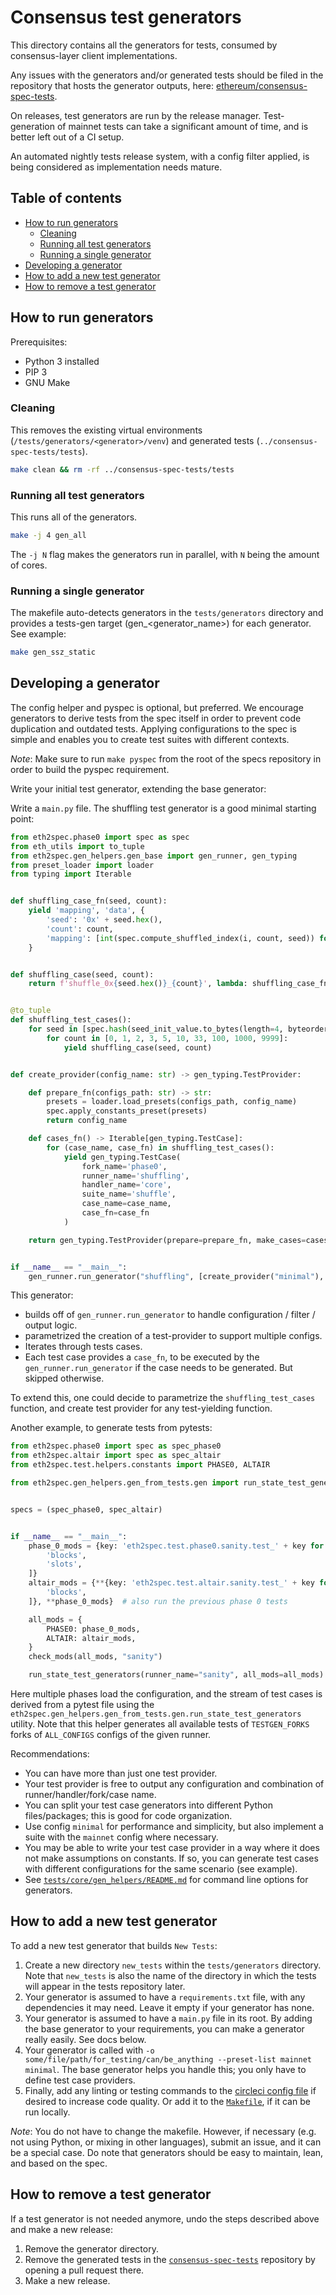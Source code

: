 # Consensus test generators

This directory contains all the generators for tests, consumed by consensus-layer client implementations.

Any issues with the generators and/or generated tests should be filed in the repository that hosts the generator outputs,
 here: [ethereum/consensus-spec-tests](https://github.com/ethereum/consensus-spec-tests).

On releases, test generators are run by the release manager. Test-generation of mainnet tests can take a significant amount of time, and is better left out of a CI setup.

An automated nightly tests release system, with a config filter applied, is being considered as implementation needs mature.

## Table of contents

<!-- START doctoc generated TOC please keep comment here to allow auto update -->
<!-- DON'T EDIT THIS SECTION, INSTEAD RE-RUN doctoc TO UPDATE -->

- [How to run generators](#how-to-run-generators)
  - [Cleaning](#cleaning)
  - [Running all test generators](#running-all-test-generators)
  - [Running a single generator](#running-a-single-generator)
- [Developing a generator](#developing-a-generator)
- [How to add a new test generator](#how-to-add-a-new-test-generator)
- [How to remove a test generator](#how-to-remove-a-test-generator)

<!-- END doctoc generated TOC please keep comment here to allow auto update -->

## How to run generators

Prerequisites:
- Python 3 installed
- PIP 3
- GNU Make

### Cleaning

This removes the existing virtual environments (`/tests/generators/<generator>/venv`) and generated tests (`../consensus-spec-tests/tests`).

```bash
make clean && rm -rf ../consensus-spec-tests/tests
```

### Running all test generators

This runs all of the generators.

```bash
make -j 4 gen_all
```

The `-j N` flag makes the generators run in parallel, with `N` being the amount of cores.

### Running a single generator

The makefile auto-detects generators in the `tests/generators` directory and provides a tests-gen target (gen_<generator_name>) for each generator. See example:

```bash
make gen_ssz_static
```

## Developing a generator

The config helper and pyspec is optional, but preferred. We encourage generators to derive tests from the spec itself in order to prevent code duplication and outdated tests.
Applying configurations to the spec is simple and enables you to create test suites with different contexts.

*Note*: Make sure to run `make pyspec` from the root of the specs repository in order to build the pyspec requirement.

Write your initial test generator, extending the base generator:

Write a `main.py` file. The shuffling test generator is a good minimal starting point:

```python
from eth2spec.phase0 import spec as spec
from eth_utils import to_tuple
from eth2spec.gen_helpers.gen_base import gen_runner, gen_typing
from preset_loader import loader
from typing import Iterable


def shuffling_case_fn(seed, count):
    yield 'mapping', 'data', {
        'seed': '0x' + seed.hex(),
        'count': count,
        'mapping': [int(spec.compute_shuffled_index(i, count, seed)) for i in range(count)]
    }


def shuffling_case(seed, count):
    return f'shuffle_0x{seed.hex()}_{count}', lambda: shuffling_case_fn(seed, count)


@to_tuple
def shuffling_test_cases():
    for seed in [spec.hash(seed_init_value.to_bytes(length=4, byteorder='little')) for seed_init_value in range(30)]:
        for count in [0, 1, 2, 3, 5, 10, 33, 100, 1000, 9999]:
            yield shuffling_case(seed, count)


def create_provider(config_name: str) -> gen_typing.TestProvider:

    def prepare_fn(configs_path: str) -> str:
        presets = loader.load_presets(configs_path, config_name)
        spec.apply_constants_preset(presets)
        return config_name

    def cases_fn() -> Iterable[gen_typing.TestCase]:
        for (case_name, case_fn) in shuffling_test_cases():
            yield gen_typing.TestCase(
                fork_name='phase0',
                runner_name='shuffling',
                handler_name='core',
                suite_name='shuffle',
                case_name=case_name,
                case_fn=case_fn
            )

    return gen_typing.TestProvider(prepare=prepare_fn, make_cases=cases_fn)


if __name__ == "__main__":
    gen_runner.run_generator("shuffling", [create_provider("minimal"), create_provider("mainnet")])
```

This generator:
- builds off of `gen_runner.run_generator` to handle configuration / filter / output logic.
- parametrized the creation of a test-provider to support multiple configs.
- Iterates through tests cases.
- Each test case provides a `case_fn`, to be executed by the `gen_runner.run_generator` if the case needs to be generated. But skipped otherwise.

To extend this, one could decide to parametrize the `shuffling_test_cases` function, and create test provider for any test-yielding function.

Another example, to generate tests from pytests:

```python
from eth2spec.phase0 import spec as spec_phase0
from eth2spec.altair import spec as spec_altair
from eth2spec.test.helpers.constants import PHASE0, ALTAIR

from eth2spec.gen_helpers.gen_from_tests.gen import run_state_test_generators


specs = (spec_phase0, spec_altair)


if __name__ == "__main__":
    phase_0_mods = {key: 'eth2spec.test.phase0.sanity.test_' + key for key in [
        'blocks',
        'slots',
    ]}
    altair_mods = {**{key: 'eth2spec.test.altair.sanity.test_' + key for key in [
        'blocks',
    ]}, **phase_0_mods}  # also run the previous phase 0 tests

    all_mods = {
        PHASE0: phase_0_mods,
        ALTAIR: altair_mods,
    }
    check_mods(all_mods, "sanity")

    run_state_test_generators(runner_name="sanity", all_mods=all_mods)
```

Here multiple phases load the configuration, and the stream of test cases is derived from a pytest file using the `eth2spec.gen_helpers.gen_from_tests.gen.run_state_test_generators` utility. Note that this helper generates all available tests of `TESTGEN_FORKS` forks of `ALL_CONFIGS` configs of the given runner.

Recommendations:
- You can have more than just one test provider.
- Your test provider is free to output any configuration and combination of runner/handler/fork/case name.
- You can split your test case generators into different Python files/packages; this is good for code organization.
- Use config `minimal` for performance and simplicity, but also implement a suite with the `mainnet` config where necessary.
- You may be able to write your test case provider in a way where it does not make assumptions on constants.
  If so, you can generate test cases with different configurations for the same scenario (see example).
- See [`tests/core/gen_helpers/README.md`](../core/pyspec/eth2spec/gen_helpers/README.md) for command line options for generators.

## How to add a new test generator

To add a new test generator that builds `New Tests`:

1. Create a new directory `new_tests` within the `tests/generators` directory.
 Note that `new_tests` is also the name of the directory in which the tests will appear in the tests repository later.
2. Your generator is assumed to have a `requirements.txt` file,
 with any dependencies it may need. Leave it empty if your generator has none.
3. Your generator is assumed to have a `main.py` file in its root.
 By adding the base generator to your requirements, you can make a generator really easily. See docs below.
4. Your generator is called with `-o some/file/path/for_testing/can/be_anything --preset-list mainnet minimal`.
 The base generator helps you handle this; you only have to define test case providers.
5. Finally, add any linting or testing commands to the
 [circleci config file](../../.circleci/config.yml) if desired to increase code quality.
 Or add it to the [`Makefile`](../../Makefile), if it can be run locally.

*Note*: You do not have to change the makefile.
However, if necessary (e.g. not using Python, or mixing in other languages), submit an issue, and it can be a special case.
Do note that generators should be easy to maintain, lean, and based on the spec.

## How to remove a test generator

If a test generator is not needed anymore, undo the steps described above and make a new release:

1. Remove the generator directory.
2. Remove the generated tests in the [`consensus-spec-tests`](https://github.com/ethereum/consensus-spec-tests) repository by opening a pull request there.
3. Make a new release.

